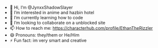 - 👋 Hi, I’m @JynxxShadowSlayer
- 👀 I’m interested in anime and hazbin hotel
- 🌱 I’m currently learning how to code
- 💞️ I’m looking to collaborate on a unblocked site
- 📫 How to reach me: https://characterhub.com/profile/EthanTheRizzler
- 😄 Pronouns: they/them or He/Him
- ⚡ Fun fact: im very smart and creative

<!---
JynxxShadowSlayer/JynxxShadowSlayer is a ✨ special ✨ repository because its `README.md` (this file) appears on your GitHub profile.
You can click the Preview link to take a look at your changes.
--->
